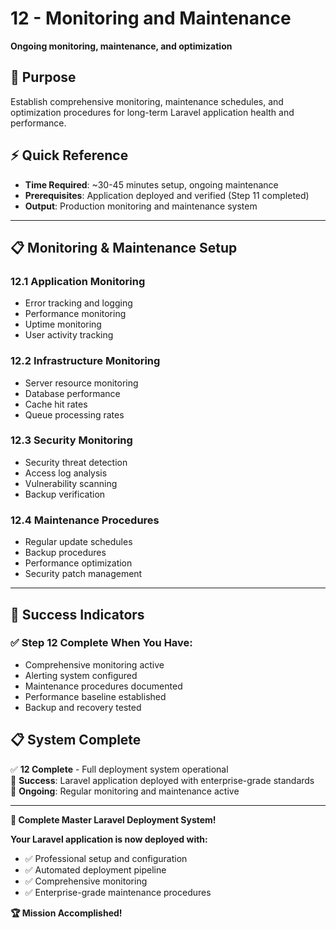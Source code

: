 # 12 - Monitoring and Maintenance

**Ongoing monitoring, maintenance, and optimization**

## 🎯 Purpose

Establish comprehensive monitoring, maintenance schedules, and optimization procedures for long-term Laravel application health and performance.

## ⚡ Quick Reference

- **Time Required**: ~30-45 minutes setup, ongoing maintenance
- **Prerequisites**: Application deployed and verified (Step 11 completed)
- **Output**: Production monitoring and maintenance system

---

## 📋 Monitoring & Maintenance Setup

### 12.1 Application Monitoring
- Error tracking and logging
- Performance monitoring
- Uptime monitoring
- User activity tracking

### 12.2 Infrastructure Monitoring
- Server resource monitoring
- Database performance
- Cache hit rates
- Queue processing rates

### 12.3 Security Monitoring
- Security threat detection
- Access log analysis
- Vulnerability scanning
- Backup verification

### 12.4 Maintenance Procedures
- Regular update schedules
- Backup procedures
- Performance optimization
- Security patch management

---

## 🎯 Success Indicators

### ✅ Step 12 Complete When You Have:
- Comprehensive monitoring active
- Alerting system configured
- Maintenance procedures documented
- Performance baseline established
- Backup and recovery tested

## 📋 System Complete

✅ **12 Complete** - Full deployment system operational  
🎉 **Success**: Laravel application deployed with enterprise-grade standards  
🔄 **Ongoing**: Regular monitoring and maintenance active

---

**🎉 Complete Master Laravel Deployment System!**

**Your Laravel application is now deployed with:**
- ✅ Professional setup and configuration
- ✅ Automated deployment pipeline  
- ✅ Comprehensive monitoring
- ✅ Enterprise-grade maintenance procedures

**🏆 Mission Accomplished!**
